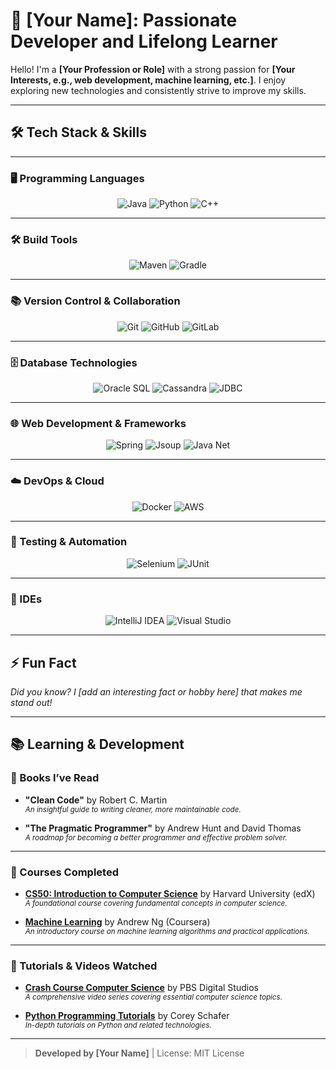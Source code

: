 # 🌟 [Your Name]: Passionate Developer and Lifelong Learner

Hello! I'm a **[Your Profession or Role]** with a strong passion for **[Your Interests, e.g., web development, machine learning, etc.]**. I enjoy exploring new technologies and consistently strive to improve my skills.

---

## 🛠️ Tech Stack & Skills

---

### 🖥️ Programming Languages
<div align="center">
  <img src="https://img.icons8.com/color/48/000000/java-coffee-cup-logo.png" alt="Java" title="Java"/>
  <img src="https://img.icons8.com/color/48/000000/python.png" alt="Python" title="Python"/>
  <img src="https://img.icons8.com/color/48/000000/c-plus-plus-logo.png" alt="C++" title="C++"/>
</div>

---

### 🛠️ Build Tools
<div align="center">
  <img src="https://img.icons8.com/color/48/000000/apache-maven.png" alt="Maven" title="Maven"/>
  <img src="https://img.icons8.com/color/48/000000/gradle.png" alt="Gradle" title="Gradle"/>
</div>

---

### 📚 Version Control & Collaboration
<div align="center">
  <img src="https://img.icons8.com/color/48/000000/git.png" alt="Git" title="Git"/>
  <img src="https://img.icons8.com/material-outlined/48/000000/github.png" alt="GitHub" title="GitHub"/>
  <img src="https://img.icons8.com/color/48/000000/gitlab.png" alt="GitLab" title="GitLab"/>
</div>

---

### 🗄️ Database Technologies
<div align="center">
  <img src="https://img.icons8.com/color/48/000000/oracle-logo.png" alt="Oracle SQL" title="Oracle SQL"/>
  <img src="https://img.icons8.com/color/48/000000/cassandra.png" alt="Cassandra" title="Cassandra"/>
  <img src="https://img.icons8.com/color/48/000000/database.png" alt="JDBC" title="JDBC"/>
</div>

---

### 🌐 Web Development & Frameworks
<div align="center">
  <img src="https://img.icons8.com/color/48/000000/spring-logo.png" alt="Spring" title="Spring"/>
  <img src="https://img.icons8.com/color/48/000000/jsoup.png" alt="Jsoup" title="Jsoup"/>
  <img src="https://img.icons8.com/color/48/000000/java.png" alt="Java Net" title="Java Net"/>
</div>

---

### ☁️ DevOps & Cloud
<div align="center">
  <img src="https://img.icons8.com/color/48/000000/docker.png" alt="Docker" title="Docker"/>
  <img src="https://img.icons8.com/color/48/000000/amazon-web-services.png" alt="AWS" title="AWS"/>
</div>

---

### 🧪 Testing & Automation
<div align="center">
  <img src="https://img.icons8.com/fluency/48/000000/selenium-test-automation.png" alt="Selenium" title="Selenium"/>
  <img src="https://img.icons8.com/color/48/000000/junit5.png" alt="JUnit" title="JUnit"/>
</div>

---

### 🔧 IDEs
<div align="center">
  <img src="https://img.icons8.com/color/48/000000/intellij-idea.png" alt="IntelliJ IDEA" title="IntelliJ IDEA"/>
  <img src="https://img.icons8.com/color/48/000000/visual-studio.png" alt="Visual Studio" title="Visual Studio"/>
</div>

---

## ⚡ Fun Fact

*Did you know? I [add an interesting fact or hobby here] that makes me stand out!*

---

## 📚 Learning & Development

### 📘 Books I’ve Read

- **"Clean Code"** by Robert C. Martin  
  <sup>*An insightful guide to writing cleaner, more maintainable code.*</sup>

- **"The Pragmatic Programmer"** by Andrew Hunt and David Thomas  
  <sup>*A roadmap for becoming a better programmer and effective problem solver.*</sup>

---

### 📜 Courses Completed

- **[CS50: Introduction to Computer Science](https://www.edx.org/course/cs50s-introduction-to-computer-science)** by Harvard University (edX)  
  <sup>*A foundational course covering fundamental concepts in computer science.*</sup>

- **[Machine Learning](https://www.coursera.org/learn/machine-learning)** by Andrew Ng (Coursera)  
  <sup>*An introductory course on machine learning algorithms and practical applications.*</sup>

---

### 🎥 Tutorials & Videos Watched

- **[Crash Course Computer Science](https://www.youtube.com/playlist?list=PL8dPuuaLjXtPAJr1ysd5yGIyiSFuh0mIL)** by PBS Digital Studios  
  <sup>*A comprehensive video series covering essential computer science topics.*</sup>

- **[Python Programming Tutorials](https://www.youtube.com/user/schafer5)** by Corey Schafer  
  <sup>*In-depth tutorials on Python and related technologies.*</sup>

---

> **Developed by [Your Name]** | License: MIT License
